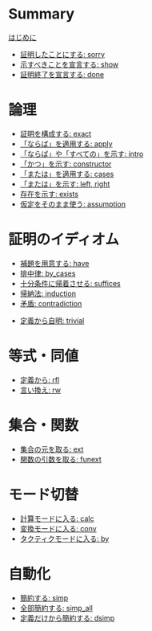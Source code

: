 # Summary

[はじめに]()

- [証明したことにする: sorry](./sorry.md)
- [示すべきことを宣言する: show](./show.md)
- [証明終了を宣言する: done](./done.md)

# 論理

- [証明を構成する: exact](./exact.md)
- [「ならば」を適用する: apply](./apply.md)
- [「ならば」や「すべての」を示す: intro](./intro.md)
- [「かつ」を示す: constructor](./constructor.md)
- [「または」を適用する: cases](./cases.md)
- [「または」を示す: left, right](./left_right.md)
- [存在を示す: exists](./exists.md)
- [仮定をそのまま使う: assumption](./assumption.md)

# 証明のイディオム

* [補題を用意する: have](./have.md)
* [排中律: by_cases](./by_cases.md)
* [十分条件に帰着させる: suffices](./suffices.md)
* [帰納法: induction](./induction.md)
* [矛盾: contradiction](./contradiction.md)
- [定義から自明: trivial](./trivial.md)

# 等式・同値

- [定義から: rfl]()
- [言い換え: rw](./rw.md)

# 集合・関数

- [集合の元を取る: ext]()
- [関数の引数を取る: funext]()

# モード切替

- [計算モードに入る: calc]()
- [変換モードに入る: conv]()
- [タクティクモードに入る: by]()

# 自動化

- [簡約する: simp]()
- [全部簡約する: simp_all]()
- [定義だけから簡約する: dsimp]()